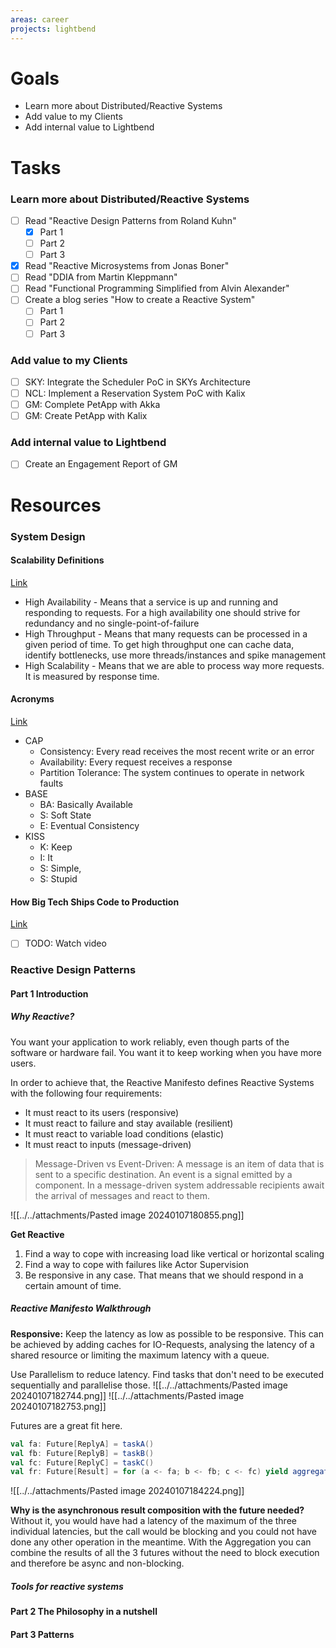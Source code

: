 ```yaml
---
areas: career
projects: lightbend
---
```

# Goals

- Learn more about Distributed/Reactive Systems 
- Add value to my Clients
- Add internal value to Lightbend

# Tasks

### Learn more about Distributed/Reactive Systems 
- [ ] Read "Reactive Design Patterns from Roland Kuhn"
	- [x] Part 1
	- [ ] Part 2 
	- [ ] Part 3
- [x] Read "Reactive Microsystems from Jonas Boner" 
- [ ] Read "DDIA from Martin Kleppmann"
- [ ] Read "Functional Programming Simplified from Alvin Alexander"
- [ ] Create a blog series "How to create a Reactive System"
	- [ ] Part 1
	- [ ] Part 2
	- [ ] Part 3     
### Add value to my Clients
- [ ] SKY: Integrate the Scheduler PoC in SKYs Architecture
- [ ] NCL: Implement a Reservation System PoC with Kalix
- [ ] GM: Complete PetApp with Akka
- [ ] GM: Create PetApp with Kalix

### Add internal value to Lightbend
- [ ] Create an Engagement Report of GM

# Resources

### System Design

#### Scalability Definitions
[Link](https://substackcdn.com/image/fetch/f_auto,q_auto:good,fl_progressive:steep/https%3A%2F%2Fsubstack-post-media.s3.amazonaws.com%2Fpublic%2Fimages%2Fc101ac74-8273-4550-8d40-7bb88d17a26b_1280x1664.gif)

- High Availability - Means that a service is up and running and responding to requests.       For a high availability one should strive for redundancy and no single-point-of-failure
- High Throughput - Means that many requests can be processed in a given period of time. To get high throughput one can cache data, identify bottlenecks, use more threads/instances and spike management
- High Scalability - Means that we are able to process way more requests. It is measured by response time.

#### Acronyms
[Link](../../attachments/Pasted%20image%2020240107154116.png)
- CAP 
	- Consistency: Every read receives the most recent write or an error
	- Availability: Every request receives a response 
	- Partition Tolerance: The system continues to operate in network faults
- BASE
	- BA: Basically Available
	- S: Soft State
	- E: Eventual Consistency
- KISS
	- K: Keep
	- I: It
	- S: Simple,
	- S: Stupid

#### How Big Tech Ships Code to Production
[Link](https://www.youtube.com/watch?v=xSPA2yBgDgA)

- [ ] TODO: Watch video

### Reactive Design Patterns 

#### Part 1 Introduction

##### Why Reactive?
You want your application to work reliably, even though parts of the software or hardware fail.
You want it to keep working when you have more users.

In order to achieve that, the Reactive Manifesto defines Reactive Systems with the following four requirements:
- It must react to its users (responsive)
- It must react to failure and stay available (resilient)
- It must react to variable load conditions (elastic)
- It must react to inputs (message-driven)

> Message-Driven vs Event-Driven:
> A message is an item of data that is sent to a specific destination.
> An event is a signal emitted by a component.
> In a message-driven system addressable recipients await the arrival of messages and react to them.

![[../../attachments/Pasted image 20240107180855.png]]

**Get Reactive**
1. Find a way to cope with increasing load like vertical or horizontal scaling
2. Find a way to cope with failures like Actor Supervision
3. Be responsive in any case. That means that we should respond in a certain amount of time.

##### Reactive Manifesto Walkthrough

**Responsive:**
Keep the latency as low as possible to be responsive.
This can be achieved by adding caches for IO-Requests, analysing the latency of a shared resource or limiting the maximum latency with a queue.

Use Parallelism to reduce latency.
Find tasks that don't need to be executed sequentially and parallelise those.
![[../../attachments/Pasted image 20240107182744.png]]
![[../../attachments/Pasted image 20240107182753.png]]

Futures are a great fit here.
```scala
val fa: Future[ReplyA] = taskA() 
val fb: Future[ReplyB] = taskB() 
val fc: Future[ReplyC] = taskC() 
val fr: Future[Result] = for (a <- fa; b <- fb; c <- fc) yield aggregate(a, b, c)
```

![[../../attachments/Pasted image 20240107184224.png]]

**Why is the asynchronous result composition with the future needed?**
Without it, you would have had a latency of the maximum of the three individual latencies, but the call would be blocking and you could not have done any other operation in the meantime.
With the Aggregation you can combine the results of all the 3 futures without the need to block execution and therefore be async and non-blocking.



##### Tools for reactive systems



#### Part 2 The Philosophy in a nutshell

#### Part 3 Patterns




